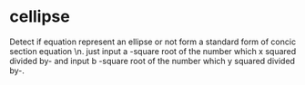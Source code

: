 # cellipse
Detect if equation represent an ellipse or not form a standard form of concic section equation \n.
just input a -square root of the number which x squared divided by- and input b -square root of the number which y squared divided by-. 

